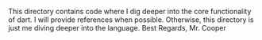 This directory contains code where I dig deeper into 
the core functionality of dart. 
I will provide references when possible. 
Otherwise, this directory is just me diving deeper into 
the language. 
Best Regards, 
Mr. Cooper 

